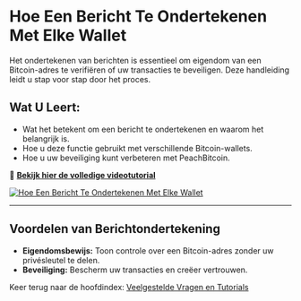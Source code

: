 # Hoe Een Bericht Te Ondertekenen Met Elke Wallet

Het ondertekenen van berichten is essentieel om eigendom van een Bitcoin-adres te verifiëren of uw transacties te beveiligen. Deze handleiding leidt u stap voor stap door het proces.

## **Wat U Leert:**
- Wat het betekent om een bericht te ondertekenen en waarom het belangrijk is.  
- Hoe u deze functie gebruikt met verschillende Bitcoin-wallets.  
- Hoe u uw beveiliging kunt verbeteren met PeachBitcoin.  

🔗 **[Bekijk hier de volledige videotutorial](https://www.youtube.com/watch?v=xgewSfhLgtY)**  

[![Hoe Een Bericht Te Ondertekenen Met Elke Wallet](https://img.youtube.com/vi/xgewSfhLgtY/0.jpg)](https://www.youtube.com/watch?v=xgewSfhLgtY)  

---

## **Voordelen van Berichtondertekening**
- **Eigendomsbewijs:** Toon controle over een Bitcoin-adres zonder uw privésleutel te delen.  
- **Beveiliging:** Bescherm uw transacties en creëer vertrouwen.  

Keer terug naar de hoofdindex: [Veelgestelde Vragen en Tutorials](/faq/tutorials)
